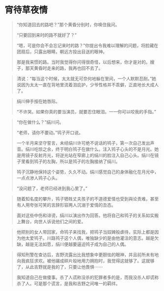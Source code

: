 # 宵待草夜情

> “你知道回去的路吧？”那个黄昏分别时，你唤住我问。
> 
> “只要回到来时的路不就好了？”
> 
> “嗯，可是你会不会忘记来时的路？”你提出令我难以理解的问题，将脸藏在团扇后，只露出眼睛，朝远方投出目送的眼神。
> 
> 那是我来惯的路。当时我觉得你问得很奇怪，以后想来，你才是对的。嫂子，那天黄昏时走来的路，我再也回不去了。

> 清说：“每当这个时候，太太就无可奈何地躲在里间，一个人默默忍耐。”她说因为太太一直在背地里流着泪庇护，少爷性格并不乖僻，正直地长大成人了。

> 绢川伸手按在她唇际。
> 
> “不许哭。如果你真的要当演员，就要忍住眼泪。一一你可以咬我的手指。”

> “你在做什么？”绢川问。
> 
> “老师，请你不要动。”鸨子开口说。
> 
> 一个半月来坚守誓言，未经绢川许可绝不说话的鸨子，第一次自己发出声音。绢川吃惊之余，终于明白鸨子在做什么。注入鸨子心头的不是月光。她是用镜子反射月光，将逆光站在窄廊上的绢川的脸注入自己心头。绢川在镜子里看到鸨子的左胸，所以是鸨子的左胸接纳了绢川。
> 
> 鸨子沉静地保持这个姿势，久久不动。绢川感觉自己的身体融化在月光中，一点点渗人鸨子心头。
> 
> “没问题了，老师已经进到我心里了。”

> 随着知名度的攀升，鸨子牺牲丈夫孩子的不道德爱情也受到與论责难，甚至有人用夸张可笑的言辞形容两人沉溺于爱情的丑态。
> 
> 面对这些中伤和诽谤，绢川以演出作为回答。他将自己和鸨子的关系如实搬上舞台，向世人诉说他们之间的爱。

> 他把别的女人带回家，命鸨子来找我，把鸨子当奴婢般虐待，实际上都是因为他太爱鸨子。川路鸨子这个人偶，唯独缺少的是由他灌注的意志。越是欠缺，越是无法如愿，绢川便越要逼迫鸨子成为自己的人偶。

> 得知刑警在查访后，吉野流露出比我想象中更胆怯的眼神，并且前所未有地向我疯狂求欢。被他碾成碎片般地用力拥抱时，我觉得这就够了。这就够了，从此吉野就是我的了，只要让他畏惧⋯⋯
> 
> 我知道自己在做傻事。杀了人谎称没杀的犯罪者多的是，而我没杀人却谎称杀了人。可是那个谎言，是我和吉野之间唯一的羁绊。